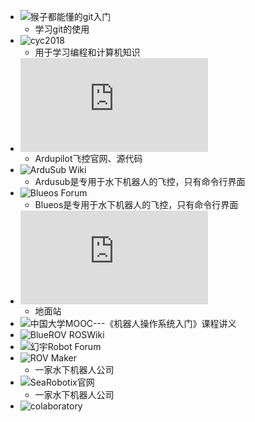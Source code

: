 - ![猴子都能懂的git入门](https://backlog.com/git-tutorial/cn/)
   - 学习git的使用
- ![cyc2018](http://www.cyc2018.xyz/)
   - 用于学习编程和计算机知识
- ![ardupilot](https://ardupilot.org/dev/docs/companion-computer-nvidia-tx1.html)
   - Ardupilot飞控官网、源代码
- ![ArduSub Wiki](http://www.ardusub.com/)
   - Ardusub是专用于水下机器人的飞控，只有命令行界面
- ![Blueos Forum](https://discuss.bluerobotics.com/t/blueos-official-release/12024)
   - Blueos是专用于水下机器人的飞控，只有命令行界面
- ![QGroundControl Wiki](https://docs.qgroundcontrol.com/master/en/getting_started/download_and_install.html)
   - 地面站
- ![中国大学MOOC---《机器人操作系统入门》课程讲义](https://sychaichangkun.gitbooks.io/ros-tutorial-icourse163/content/)
- ![BlueROV ROSWiki](http://wiki.ros.org/Robots/BlueROV)
- ![幻宇Robot Forum](http://huanyu-robot.uicp.hk/)
- ![ROV Maker](https://rovmaker.org/)
   - 一家水下机器人公司
- ![SeaRobotix官网](https://searobotix.com/)
   - 一家水下机器人公司
- ![colaboratory](https://www.baidu.com/baidu?tn=monline_4_dg&ie=utf-8&wd=colaboratory) 